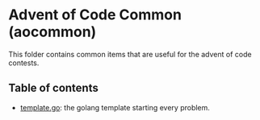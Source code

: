 # Advent of Code Common (aocommon)

This folder contains common items that are useful for the advent of code contests. 

## Table of contents

- [template.go](template.go): the golang template starting every problem.